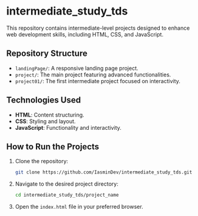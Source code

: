 # intermediate_study_tds

This repository contains intermediate-level projects designed to enhance web development skills, including HTML, CSS, and JavaScript.

## Repository Structure

- `landingPage/`: A responsive landing page project.  
- `project/`: The main project featuring advanced functionalities.  
- `project01/`: The first intermediate project focused on interactivity.  

## Technologies Used

- **HTML**: Content structuring.  
- **CSS**: Styling and layout.  
- **JavaScript**: Functionality and interactivity.  

## How to Run the Projects

1. Clone the repository:  
   ```bash
   git clone https://github.com/IasminDev/intermediate_study_tds.git
   ```
2. Navigate to the desired project directory:  
   ```bash
   cd intermediate_study_tds/project_name
   ```
3. Open the `index.html` file in your preferred browser.  
